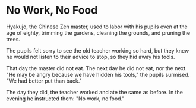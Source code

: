 # No Work, No Food

Hyakujo, the Chinese Zen master, used to labor with his pupils even at the age of eighty, trimming the gardens, cleaning the grounds, and pruning the trees.

The pupils felt sorry to see the old teacher working so hard, but they knew he would not listen to their advice to stop, so they hid away his tools.

That day the master did not eat. The next day he did not eat, nor the next. "He may be angry because we have hidden his tools," the pupils surmised. "We had better put than back."

The day they did, the teacher worked and ate the same as before. In the evening he instructed them: "No work, no food."
